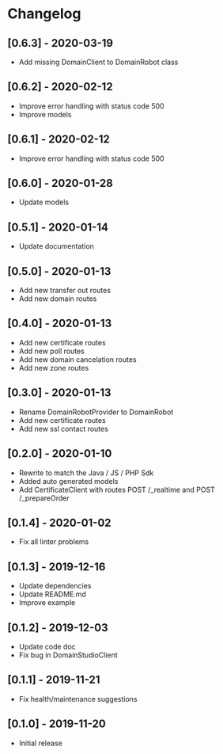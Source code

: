 # Changelog

## [0.6.3] - 2020-03-19

* Add missing DomainClient to DomainRobot class

## [0.6.2] - 2020-02-12

* Improve error handling with status code 500
* Improve models

## [0.6.1] - 2020-02-12

* Improve error handling with status code 500

## [0.6.0] - 2020-01-28

* Update models

## [0.5.1] - 2020-01-14

* Update documentation

## [0.5.0] - 2020-01-13

* Add new transfer out routes
* Add new domain routes

## [0.4.0] - 2020-01-13

* Add new certificate routes
* Add new poll routes
* Add new domain cancelation routes
* Add new zone routes

## [0.3.0] - 2020-01-13

* Rename DomainRobotProvider to DomainRobot
* Add new certificate routes
* Add new ssl contact routes

## [0.2.0] - 2020-01-10

* Rewrite to match the Java / JS / PHP Sdk
* Added auto generated models
* Add CertificateClient with routes POST /_realtime and POST /_prepareOrder

## [0.1.4] - 2020-01-02

* Fix all linter problems

## [0.1.3] - 2019-12-16

* Update dependencies
* Update README.md
* Improve example

## [0.1.2] - 2019-12-03

* Update code doc
* Fix bug in DomainStudioClient

## [0.1.1] - 2019-11-21

* Fix health/maintenance suggestions

## [0.1.0] - 2019-11-20

* Initial release
